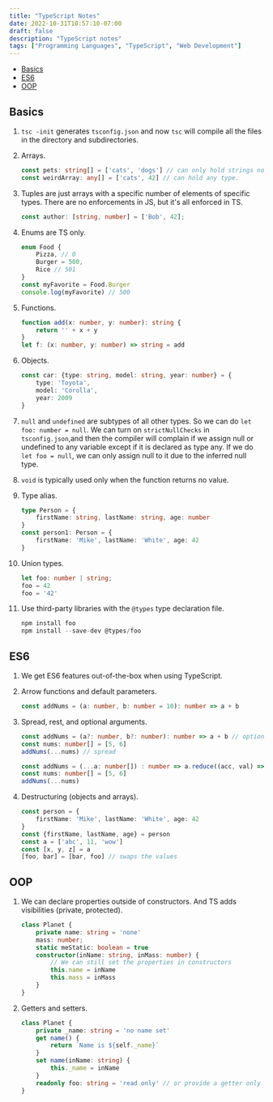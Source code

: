```yaml
---
title: "TypeScript Notes"
date: 2022-10-31T10:57:10-07:00
draft: false
description: "TypeScript notes"
tags: ["Programming Languages", "TypeScript", "Web Development"]
---
```


* [Basics](#basics)
* [ES6](#es6)
* [OOP](#oop)

## Basics

1. `tsc -init` generates `tsconfig.json` and now `tsc` will compile all the files in the directory and subdirectories.

2. Arrays.

    ```ts
    const pets: string[] = ['cats', 'dogs'] // can only hold strings now.
    const weirdArray: any[] = ['cats', 42] // can hold any type.
    ```

3. Tuples are just arrays with a specific number of elements of specific types. There are no enforcements in JS, but it's all enforced in TS.

    ```ts
    const author: [string, number] = ['Bob', 42];
    ```

4. Enums are TS only.

    ```ts
    enum Food {
        Pizza, // 0
        Burger = 500,
        Rice // 501
    }
    const myFavorite = Food.Burger
    console.log(myFavorite) // 500
    ```

5. Functions.

    ```ts
    function add(x: number, y: number): string {
        return '' + x + y
    }
    let f: (x: number, y: number) => string = add
    ```

6. Objects.

    ```ts
    const car: {type: string, model: string, year: number} = {
        type: 'Toyota',
        model: 'Corolla',
        year: 2009
    }
    ```

7. `null` and `undefined` are subtypes of all other types. So we can do `let foo: number = null`. We can turn on `strictNullChecks` in `tsconfig.json`,and then the compiler will complain if we assign null or undefined to any variable except if it is declared as type any. If we do `let foo = null`, we can only assign null to it due to the inferred null type.

8. `void` is typically used only when the function returns no value.

9. Type alias.

    ```ts
    type Person = {
        firstName: string, lastName: string, age: number
    }
    const person1: Person = {
        firstName: 'Mike', lastName: 'White', age: 42
    }
    ```

10. Union types.

    ```ts
    let foo: number | string;
    foo = 42
    foo = '42'
    ```

11. Use third-party libraries with the `@types` type declaration file.

    ```ts
    npm install foo
    npm install --save-dev @types/foo
    ```

## ES6

1. We get ES6 features out-of-the-box when using TypeScript.

2. Arrow functions and default parameters.

    ```ts
    const addNums = (a: number, b: number = 10): number => a + b
    ```

3. Spread, rest, and optional arguments.

    ```ts
    const addNums = (a?: number, b?: number): number => a + b // optional arguments
    const nums: number[] = [5, 6]
    addNums(...nums) // spread
    ```

    ```ts
    const addNums = (...a: number[]) : number => a.reduce((acc, val) => acc + val) // rest
    const nums: number[] = [5, 6]
    addNums(...nums)
    ```

4. Destructuring (objects and arrays).

    ```ts
    const person = {
        firstName: 'Mike', lastName: 'White', age: 42
    }
    const {firstName, lastName, age} = person
    const a = ['abc', 11, 'wow']
    const [x, y, z] = a
    [foo, bar] = [bar, foo] // swaps the values
    ```

## OOP

1. We can declare properties outside of constructors. And TS adds visibilities (private, protected).

    ```ts
    class Planet {
        private name: string = 'none'
        mass: number;
        static meStatic: boolean = true
        constructor(inName: string, inMass: number) {
            // We can still set the properties in constructors
            this.name = inName
            this.mass = inMass
        }
    }
    ```

2. Getters and setters.

    ```ts
    class Planet {
        private _name: string = 'no name set'
        get name() {
            return `Name is ${self._name}`
        }
        set name(inName: string) {
            this._name = inName
        }
        readonly foo: string = 'read only' // or provide a getter only to make it read-only
    }
    ```
